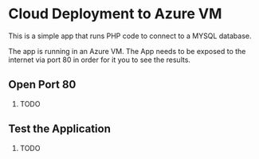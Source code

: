 # Cloud Deployment to Azure VM

This is a simple app that runs PHP code to connect to a MYSQL database.

The app is running in an Azure VM.  The App needs to be exposed to the internet via port 80 in order for it you to see the results.

## Open Port 80

1. TODO

## Test the Application

1. TODO